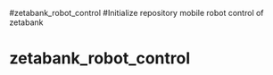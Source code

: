 #zetabank_robot_control
#Initialize repository mobile robot control of zetabank
# zetabank_robot_control
